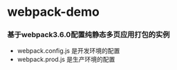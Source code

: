 # webpack-demo
### 基于webpack3.6.0配置纯静态多页应用打包的实例
- webpack.config.js 是开发环境的配置
- webpack.prod.js 是生产环境的配置